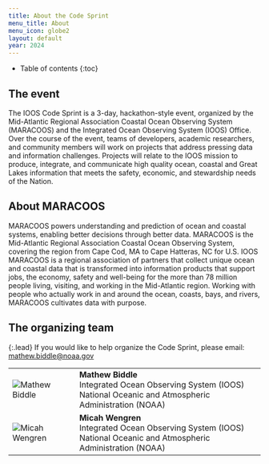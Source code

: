 ```yaml
---
title: About the Code Sprint
menu_title: About
menu_icon: globe2
layout: default
year: 2024
---
```


* Table of contents
{:toc}

## The event
The IOOS Code Sprint is a 3-day, hackathon-style event, organized by the Mid-Atlantic Regional Association Coastal Ocean Observing System (MARACOOS) and the Integrated Ocean Observing System (IOOS) Office. Over the course of the event, teams of developers, academic researchers, and community members will work on projects that address pressing data and information challenges. Projects will relate to the IOOS mission to produce, integrate, and communicate high quality ocean, coastal and Great Lakes information that meets the safety, economic, and stewardship needs of the Nation.

## About MARACOOS

MARACOOS powers understanding and prediction of ocean and coastal systems, enabling better decisions through better data.
MARACOOS is the Mid-Atlantic Regional Association Coastal Ocean Observing System, covering the region from Cape Cod, MA to Cape Hatteras, NC for U.S. IOOS
MARACOOS is a regional association of partners that collect unique ocean and coastal data that is transformed into information products that support jobs, the economy, safety and well-being for the more than 78 million people living, visiting, and working in the Mid-Atlantic region.
Working with people who actually work in and around the ocean, coasts, bays, and rivers, MARACOOS cultivates data with purpose.


## The organizing team

{:.lead}
If you would like to help organize the Code Sprint, please email:
<mathew.biddle@noaa.gov>

<table class="team-list">
    <tr>
        <td>
            <img alt="Mathew Biddle" src="https://avatars.githubusercontent.com/u/8480023?v=4">
        </td>
        <td>
            <strong>Mathew Biddle</strong>
            <span class="profile-links">
                <a title="Profile &amp; contact" href="https://orcid.org/0000-0003-4897-1669"><i class="bi bi-person-lines-fill"></i></a>
                <a title="GitHub" href="https://github.com/MathewBiddle/"><i class="bi bi-github"></i></a>
                <a title="Twitter" href="https://twitter.com/biddle_mathew"><i class="bi bi-twitter"></i></a>
            </span>
            <br>Integrated Ocean Observing System (IOOS)
            <br>National Oceanic and Atmospheric Administration (NOAA)
        </td>
    </tr>
    <tr>
 <td>
        <img alt="Micah Wengren" src="https://avatars.githubusercontent.com/u/1469921?v=4">
        </td>
        <td>
            <strong>Micah Wengren</strong>
            <span class="profile-links">
                <a title="Profile &amp; contact" href="https://orcid.org/0000-0002-1086-2793"><i class="bi bi-person-lines-fill"></i></a>
                <a title="GitHub" href="https://github.com/mwengren/"><i class="bi bi-github"></i></a>
            </span>
            <br>Integrated Ocean Observing System (IOOS)
            <br>National Oceanic and Atmospheric Administration (NOAA)
        </td>
    </tr>
</table>
